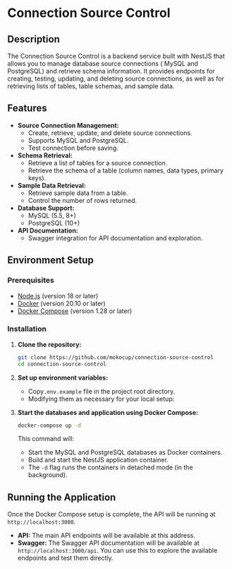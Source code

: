 # Connection Source Control

## Description

The Connection Source Control is a backend service built with NestJS that allows you to manage database source
connections (
MySQL and PostgreSQL) and retrieve schema information. It provides endpoints for creating, testing, updating, and
deleting source connections, as well as for retrieving lists of tables, table schemas, and sample data.

## Features

* **Source Connection Management:**
    * Create, retrieve, update, and delete source connections.
    * Supports MySQL and PostgreSQL.
    * Test connection before saving.
* **Schema Retrieval:**
    * Retrieve a list of tables for a source connection.
    * Retrieve the schema of a table (column names, data types, primary keys).
* **Sample Data Retrieval:**
    * Retrieve sample data from a table.
    * Control the number of rows returned.
* **Database Support:**
    * MySQL (5.5, 8+)
    * PostgreSQL (10+)
* **API Documentation:**
    * Swagger integration for API documentation and exploration.

## Environment Setup

### Prerequisites

* [Node.js](https://nodejs.org/) (version 18 or later)
* [Docker](https://www.docker.com/) (version 20.10 or later)
* [Docker Compose](https://docs.docker.com/compose/) (version 1.28 or later)

### Installation

1. **Clone the repository:**

   ```bash
   git clone https://github.com/mokocup/connection-source-control
   cd connection-source-control
   ```

2. **Set up environment variables:**

    * Copy`.env.example` file in the project root directory.
    * Modifying them as necessary for your local setup:

3. **Start the databases and application using Docker Compose:**

   ```bash
   docker-compose up -d
   ```

   This command will:

    * Start the MySQL and PostgreSQL databases as Docker containers.
    * Build and start the NestJS application container.
    * The `-d` flag runs the containers in detached mode (in the background).

## Running the Application

Once the Docker Compose setup is complete, the API will be running at `http://localhost:3000`.

* **API:** The main API endpoints will be available at this address.
* **Swagger:** The Swagger API documentation will be available at `http://localhost:3000/api`. You can use this to
  explore the available endpoints and test them directly.
